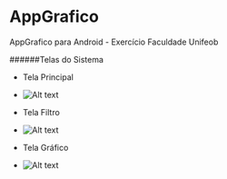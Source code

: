 AppGrafico
===

AppGrafico para Android - Exercício Faculdade Unifeob


######Telas do Sistema

* Tela Principal
* ![Alt text](https://photos-5.dropbox.com/t/0/AAAK9AtmzsQPkzGo7FxkSg7iKEhi4cF3WkjIJ0RvrSXmnA/12/113332339/png/1024x768/3/1402347600/0/2/IMG_01.png/vYbBCn89aHO7qixosd5L7IOgUcN3dac_DO8Roc89T_I "Tela Principal")

* Tela Filtro
* ![Alt text](https://photos-5.dropbox.com/t/0/AAAypcp-vjbvv4tnXE4h9-GB5Y-xRNbhQ0YsXyzyQNpMNQ/12/113332339/png/1024x768/3/1402347600/0/2/IMG_02.png/541KEKKcjpG55MA9zdB53vSAwyZ-bvJm_j8gVfw4vv8 "Tela Principal")

* Tela Gráfico
* ![Alt text](https://photos-2.dropbox.com/t/0/AACXQem0diFNnlC-0HJm1oZAYzs_5VAQHddZRHsiwnnC9w/12/113332339/png/1024x768/3/1402347600/0/2/IMG_03.png/H9ThQ20BxC15R1YFq6F0K8RxpN2eQi7q9SGreI6hHvI "Tela Principal")
